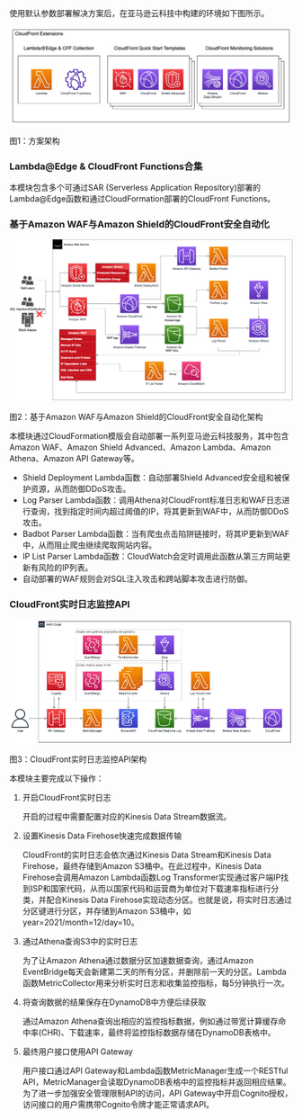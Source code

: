 使用默认参数部署解决方案后，在亚马逊云科技中构建的环境如下图所示。

![architecture](../images/arch.png)
      
图1：方案架构

### Lambda@Edge & CloudFront Functions合集
 
本模块包含多个可通过SAR (Serverless Application Repository)部署的Lambda@Edge函数和通过CloudFormation部署的CloudFront Functions。

### 基于Amazon WAF与Amazon Shield的CloudFront安全自动化

![architecture](../images/arch-security.png)

图2：基于Amazon WAF与Amazon Shield的CloudFront安全自动化架构

本模块通过CloudFormation模版会自动部署一系列亚马逊云科技服务，其中包含Amazon WAF、Amazon Shield Advanced、Amazon Lambda、Amazon Athena、Amazon API Gateway等。

- Shield Deployment Lambda函数：自动部署Shield Advanced安全组和被保护资源，从而防御DDoS攻击。
- Log Parser Lambda函数：调用Athena对CloudFront标准日志和WAF日志进行查询，找到指定时间内超过阈值的IP，将其更新到WAF中，从而防御DDoS攻击。
- Badbot Parser Lambda函数：当有爬虫点击陷阱链接时，将其IP更新到WAF中，从而阻止爬虫继续爬取网站内容。
- IP List Parser Lambda函数：CloudWatch会定时调用此函数从第三方网站更新有风险的IP列表。
- 自动部署的WAF规则会对SQL注入攻击和跨站脚本攻击进行防御。

### CloudFront实时日志监控API

![architecture](../images/arch-monitoring.png)

图3：CloudFront实时日志监控API架构

本模块主要完成以下操作：

1. 开启CloudFront实时日志
  
    开启的过程中需要配置对应的Kinesis Data Stream数据流。

2. 设置Kinesis Data Firehose快速完成数据传输
  
    CloudFront的实时日志会依次通过Kinesis Data Stream和Kinesis Data Firehose，最终存储到Amazon S3桶中。在此过程中，Kinesis Data Firehose会调用Amazon Lambda函数Log Transformer实现通过客户端IP找到ISP和国家代码，从而以国家代码和运营商为单位对下载速率指标进行分类，并配合Kinesis Data Firehose实现动态分区。也就是说，将实时日志通过分区键进行分区，并存储到Amazon S3桶中，如year=2021/month=12/day=10。

3. 通过Athena查询S3中的实时日志
  
    为了让Amazon Athena通过数据分区加速数据查询，通过Amazon EventBridge每天会新建第二天的所有分区，并删除前一天的分区。Lambda函数MetricCollector用来分析实时日志和收集监控指标，每5分钟执行一次。

4. 将查询数据的结果保存在DynamoDB中方便后续获取
  
    通过Amazon Athena查询出相应的监控指标数据，例如通过带宽计算缓存命中率(CHR)、下载速率，最终将监控指标数据存储在DynamoDB表格中。

5. 最终用户接口使用API Gateway
  
    用户接口通过API Gateway和Lambda函数MetricManager生成一个RESTful API，MetricManager会读取DynamoDB表格中的监控指标并返回相应结果。为了进一步加强安全管理限制API的访问，API Gateway中开启Cognito授权，访问接口的用户需携带Cognito令牌才能正常请求API。

